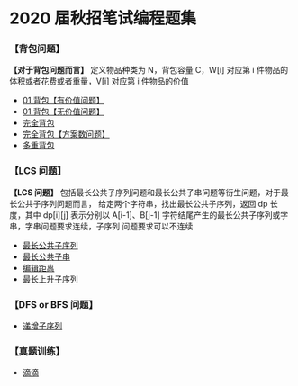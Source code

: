 # 2020 届秋招笔试编程题集

### 【背包问题】

**【对于背包问题而言】** 定义物品种类为 N，背包容量 C，W[i] 对应第 i 件物品的体积或者花费或者重量，V[i] 对应第 i 件物品的价值

- [01 背包【有价值问题】](https://github.com/Apriluestc/2020/blob/master/blog/2020%E5%B1%8A%E7%A7%8B%E6%8B%9B%E7%AC%94%E8%AF%95%E7%BC%96%E7%A8%8B%E9%A2%98%E9%9B%86/coding/dp01.cpp)
- [01 背包【无价值问题】](https://github.com/Apriluestc/2020/blob/master/blog/2020%E5%B1%8A%E7%A7%8B%E6%8B%9B%E7%AC%94%E8%AF%95%E7%BC%96%E7%A8%8B%E9%A2%98%E9%9B%86/coding/dp02.cpp)
- [完全背包](https://github.com/Apriluestc/2020/blob/master/blog/2020%E5%B1%8A%E7%A7%8B%E6%8B%9B%E7%AC%94%E8%AF%95%E7%BC%96%E7%A8%8B%E9%A2%98%E9%9B%86/coding/dp03.cpp)
- [完全背包【方案数问题】](https://github.com/Apriluestc/2020/blob/master/blog/2020%E5%B1%8A%E7%A7%8B%E6%8B%9B%E7%AC%94%E8%AF%95%E7%BC%96%E7%A8%8B%E9%A2%98%E9%9B%86/coding/dp05.cpp)
- [多重背包](https://github.com/Apriluestc/2020/blob/master/blog/2020%E5%B1%8A%E7%A7%8B%E6%8B%9B%E7%AC%94%E8%AF%95%E7%BC%96%E7%A8%8B%E9%A2%98%E9%9B%86/coding/dp04.cpp)

### 【LCS 问题】

**【LCS 问题】** 包括最长公共子序列问题和最长公共子串问题等衍生问题，对于最长公共子序列问题而言，
给定两个字符串，找出最长公共子序列，返回 dp 长度，其中 dp[i][j] 表示分别以 A[i-1]、B[j-1] 字符结尾产生的最长公共子序列或字串，字串问题要求连续，子序列
问题要求可以不连续

- [最长公共子序列](https://github.com/Apriluestc/2020/blob/master/blog/2020%E5%B1%8A%E7%A7%8B%E6%8B%9B%E7%AC%94%E8%AF%95%E7%BC%96%E7%A8%8B%E9%A2%98%E9%9B%86/coding/dp06.cpp)
- [最长公共子串](https://github.com/Apriluestc/2020/blob/master/blog/2020%E5%B1%8A%E7%A7%8B%E6%8B%9B%E7%AC%94%E8%AF%95%E7%BC%96%E7%A8%8B%E9%A2%98%E9%9B%86/coding/dp07.cpp)
- [编辑距离](https://github.com/Apriluestc/2020/blob/master/blog/2020%E5%B1%8A%E7%A7%8B%E6%8B%9B%E7%AC%94%E8%AF%95%E7%BC%96%E7%A8%8B%E9%A2%98%E9%9B%86/coding/dp08.cpp)
- [最长上升子序列](https://github.com/Apriluestc/2020/blob/master/blog/2020%E5%B1%8A%E7%A7%8B%E6%8B%9B%E7%AC%94%E8%AF%95%E7%BC%96%E7%A8%8B%E9%A2%98%E9%9B%86/coding/dp09.cpp)

### 【DFS or BFS 问题】

- [递增子序列](https://github.com/Apriluestc/2020/blob/master/blog/2020%E5%B1%8A%E7%A7%8B%E6%8B%9B%E7%AC%94%E8%AF%95%E7%BC%96%E7%A8%8B%E9%A2%98%E9%9B%86/coding/hs01.cpp)

### 【真题训练】

- [滴滴](https://github.com/Apriluestc/2020/blob/master/blog/2020%E5%B1%8A%E7%A7%8B%E6%8B%9B%E7%AC%94%E8%AF%95%E7%BC%96%E7%A8%8B%E9%A2%98%E9%9B%86/%E6%BB%B4%E6%BB%B4/README.md)
